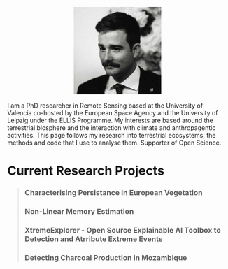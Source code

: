 <p align="center">
  <img width="200" src="./assets/images/pic.jpeg">
</p>


I am a PhD researcher in Remote Sensing based at the University of Valencia co-hosted by the European Space Agency and the University of Leipzig under the ELLIS Programme. My interests are based around the terrestrial biosphere and the interaction with climate and anthropagentic activities. This page follows my research into terrestrial ecosystems, the methods and code that I use to analyse them. Supporter of Open Science.

# Current Research Projects
> ### Characterising Persistance in European Vegetation
> ### Non-Linear Memory Estimation
> ### XtremeExplorer - Open Source Explainable AI Toolbox to Detection and Atrribute Extreme Events
> ### Detecting Charcoal Production in Mozambique

